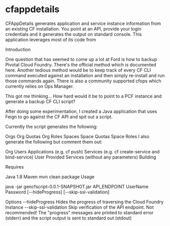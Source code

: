 # cfappdetails
CFAppDetails generates application and service instance information from an existing CF installation. You point at an API, provide your login credentials and it generates the output on standard console. This application leverages most of its code from 

Introduction

One question that has seemed to come up a lot at Ford is how to backup Pivotal Cloud Foundry. There's the official method which is documented here. Another tedious method would be to keep track of every CF CLI command executed against an installation and then simply re-install and run those commands again. There is also a community supported cfops which currently relies on Ops Manager.

This got me thinking... How hard would it be to point to a PCF instance and generate a backup CF CLI script?

After doing some experimentation, I created a Java application that uses Feign to go against the CF API and spit out a script.

Currently the script generates the following:

Orgs
Org Quotas
Org Roles
Spaces
Space Quotas
Space Roles
I also generate the following but comment them out:

Org Users
Applications (e.g. cf push)
Services (e.g. cf create-service and bind-service)
User Provided Services (without any parameters)
Building

Requires

Java 1.8
Maven
mvn clean package
Usage

java -jar gencfscript-0.0.1-SNAPSHOT.jar API_ENDPOINT UserName Password [--hideProgress] [--skip-ssl-validation]

Options
   --hideProgress             Hides the progress of traversing the Cloud Foundry Instance
   --skip-ssl-validation      Skip verification of the API endpoint. Not recommended! 
The "progress" messages are printed to standard error (stderr) and the script output is sent to standard out (stdout)
